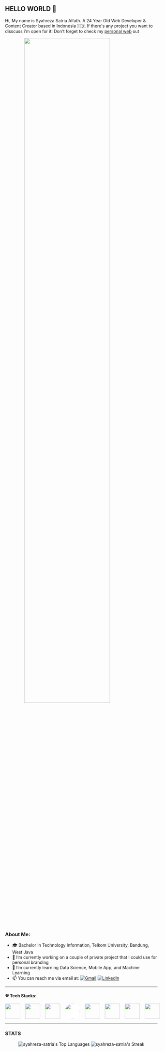 ## HELLO WORLD 👋

Hi, My name is Syahreza Satria Alfath. A 24 Year Old Web Developer & Content Creator based in Indonesia 🇮🇩. If there's any project you want to disscuss i'm open for it! Don't forget to check my [personal web](https://syahrezasatria.com) out

<img src="https://media1.tenor.com/m/Cf2khe-6B04AAAAd/shikanoko-nokonoko-koshitantan-torako-koshi.gif" style="width:75%; display:flex; margin-left:auto; margin-right:auto; margin-top:8px; margin-bottom:8px">

### About Me:

- 🎓 Bachelor in Technology Information, Telkom University, Bandung, West Java
- 🔭 I’m currently working on a couple of private project that I could use for personal branding
- 🌱 I’m currently learning Data Science, Mobile App, and Machine Learning
- 📫 You can reach me via email at: [![Gmail](https://img.shields.io/badge/gmail-DB4437?style=for-the-badge&logo=gmail&logoColor=white)](mailto:satriaeza221@gmail.com) [![LinkedIn](https://img.shields.io/badge/LinkedIn-0077B5?style=for-the-badge&logo=linkedin&logoColor=white)](https://www.linkedin.com/in/syahreza-satria-alfath/)

---

#### ⚒️ Tech Stacks:

<div style="display:flex; gap:16px; align-items: center">
    <img src="https://cdn.worldvectorlogo.com/logos/html-1.svg" height="50">
    <img src="https://cdn.worldvectorlogo.com/logos/css-3.svg" height="50">
    <img src="https://cdn.worldvectorlogo.com/logos/javascript-r.svg" height="50">
    <img src="https://cdn.worldvectorlogo.com/logos/php-4.svg" width="50" style="background: #ffffff; border-radius: 100%">
    <img src="https://upload.wikimedia.org/wikipedia/commons/thumb/b/b2/Bootstrap_logo.svg/640px-Bootstrap_logo.svg.png" height="50">
    <img src="https://www.svgrepo.com/show/374118/tailwind.svg" height="50">
    <img src="https://upload.wikimedia.org/wikipedia/commons/thumb/9/9a/Laravel.svg/1280px-Laravel.svg.png?20190820171151" height="50">
    <img src="https://cdn.worldvectorlogo.com/logos/mysql-3.svg" height="50">
</div>

---

<h3 class="text-center">STATS</h3>

<div align="center">
  
  ![syahreza-satria's Top Languages](https://github-readme-stats.vercel.app/api/top-langs/?username=syahreza-satria&theme=default&show_icons=true&hide_border=true&layout=compact)
  ![syahreza-satria's Streak](https://github-readme-streak-stats.herokuapp.com/?user=syahreza-satria&theme=default&hide_border=true)


</div>
